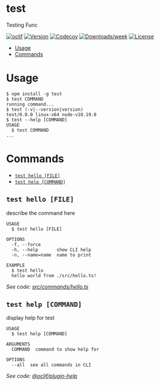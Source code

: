 test
====

Testing Func

[![oclif](https://img.shields.io/badge/cli-oclif-brightgreen.svg)](https://oclif.io)
[![Version](https://img.shields.io/npm/v/test.svg)](https://npmjs.org/package/test)
[![Codecov](https://codecov.io/gh/OGoodness/test/branch/master/graph/badge.svg)](https://codecov.io/gh/OGoodness/test)
[![Downloads/week](https://img.shields.io/npm/dw/test.svg)](https://npmjs.org/package/test)
[![License](https://img.shields.io/npm/l/test.svg)](https://github.com/OGoodness/test/blob/master/package.json)

<!-- toc -->
* [Usage](#usage)
* [Commands](#commands)
<!-- tocstop -->
# Usage
<!-- usage -->
```sh-session
$ npm install -g test
$ test COMMAND
running command...
$ test (-v|--version|version)
test/0.0.0 linux-x64 node-v10.19.0
$ test --help [COMMAND]
USAGE
  $ test COMMAND
...
```
<!-- usagestop -->
# Commands
<!-- commands -->
* [`test hello [FILE]`](#test-hello-file)
* [`test help [COMMAND]`](#test-help-command)

## `test hello [FILE]`

describe the command here

```
USAGE
  $ test hello [FILE]

OPTIONS
  -f, --force
  -h, --help       show CLI help
  -n, --name=name  name to print

EXAMPLE
  $ test hello
  hello world from ./src/hello.ts!
```

_See code: [src/commands/hello.ts](https://github.com/OGoodness/test/blob/v0.0.0/src/commands/hello.ts)_

## `test help [COMMAND]`

display help for test

```
USAGE
  $ test help [COMMAND]

ARGUMENTS
  COMMAND  command to show help for

OPTIONS
  --all  see all commands in CLI
```

_See code: [@oclif/plugin-help](https://github.com/oclif/plugin-help/blob/v3.2.2/src/commands/help.ts)_
<!-- commandsstop -->
